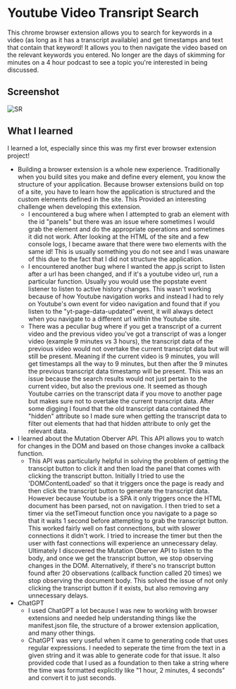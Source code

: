 # Youtube Video Transript Search
This chrome browser extension allows you to search for keywords in a video (as long as it has a transcript available) and get timestamps and text that contain that keyword! It allows you to then navigate the video based on the relevant keywords you entered.
No longer are the days of skimming for minutes on a 4 hour podcast to see a topic you're interested in being discussed. 

## Screenshot
![SR](https://github.com/ATEOTG/YoutubeVideoTraverser/assets/25332391/fa240a40-2d9f-4e71-8451-7c0c1de8d5ea)

## What I learned
I learned a lot, especially since this was my first ever browser extension project!
- Building a browser extension is a whole new experience. Traditionally when you build sites you make and define every element, you know the structure of your application. Because browser extensions build on top of a site, you have to learn how the application is structured and the custom elements defined in the site. This Provided an interesting challenge when developing this extension.
  - I encountered a bug where when I attempted to grab an element with the id "panels" but there was an issue where sometimes I would grab the element and do the appropriate operations and sometimes it did not work. After looking at the HTML of the site and a few console logs, I became aware that there were two elements with the same id! This is usually something you do not see and I was unaware of this due to the fact that I did not structure the application.
  - I encountered another bug where I wanted the app.js script to listen after a url has been changed, and if it's a youtube video url, run a particular function. Usually you would use the popstate event listener to listen to active history changes. This wasn't working because of how Youtube navigation works and instead I had to rely on Youtube's own event for video navigation and found that if you listen to the "yt-page-data-updated" event, it will always detect when you navigate to a different url within the Youtube site.
  - There was a peculiar bug where if you get a transcript of a current video and the previous video you've got a transcript of was a longer video (example 9 minutes vs 3 hours), the transcript data of the previous video would not overtake the current transcript data but will still be present. Meaning if the current video is 9 minutes, you will get timestamps all the way to 9 minutes, but then after the 9 minutes the previous transcript data timestamp will be present. This was an issue because the search results would not just pertain to the current video, but also the previous one. It seemed as though Youtube carries on the transcript data if you move to another page but makes sure not to overtake the current transcript data. After some digging I found that the old transcript data contained the "hidden" attribute so I made sure when getting the transcript data to filter out elements that had that hidden attribute to only get the relevant data.
- I learned about the Mutation Oberver API. This API allows you to watch for changes in the DOM and based on those changes invoke a callback function.
  - This API was particularly helpful in solving the problem of getting the transcipt button to click it and then load the panel that comes with clicking the transcript button. Initially I tried to use the 'DOMContentLoaded' so that it triggers once the page is ready and then click the transcript button to generate the transcript data. However because Youtube is a SPA it only triggers once the HTML document has been parsed, not on navigation. I then tried to set a timer via the setTimeout function once you navigate to a page so that it waits 1 second before attempting to grab the transcript button. This worked fairly well on fast connections, but with slower connections it didn't work. I tried to increase the timer but then the user with fast connections will experience an unnecessary delay. Ultimately I discovered the Mutation Oberver API to listen to the body, and once we get the transcript button, we stop observing changes in the DOM. Alternatively, if there's no transcript button found after 20 observations (callback function called 20 times) we stop observing the document body. This solved the issue of not only clicking the transcript button if it exists, but also removing any unnecessary delays. 
- ChatGPT
  - I used ChatGPT a lot because I was new to working with browser extensions and needed help understanding things like the manifest.json file, the structure of a brower extension application, and many other things.
  - ChatGPT was very useful when it came to generating code that uses regular expressions. I needed to seperate the time from the text in a given string and it was able to generate code for that issue. It also provided code that I used as a foundation to then take a string where the time was formatted explicitly like "1 hour, 2 minutes, 4 seconds" and convert it to just seconds. 
